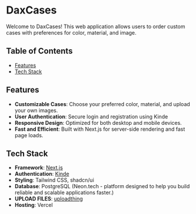 # DaxCases

Welcome to DaxCases! This web application allows users to order custom cases with preferences for color, material, and image.

## Table of Contents

- [Features](#features)
- [Tech Stack](#tech-stack)

## Features

- **Customizable Cases**: Choose your preferred color, material, and upload your own images.
- **User Authentication**: Secure login and registration using Kinde
- **Responsive Design**: Optimized for both desktop and mobile devices.
- **Fast and Efficient**: Built with Next.js for server-side rendering and fast page loads.

## Tech Stack

- **Framework**: [Next.js](https://nextjs.org/)
- **Authentication**: [Kinde](https://kinde.com/)
- **Styling**: Tailwind CSS, shadcn/ui
- **Database**: PostgreSQL (Neon.tech - platform designed to help you build reliable and scalable applications faster.)
- **UPLOAD FILES**: [uploadthing](https://uploadthing.com/)
- **Hosting**: Vercel
